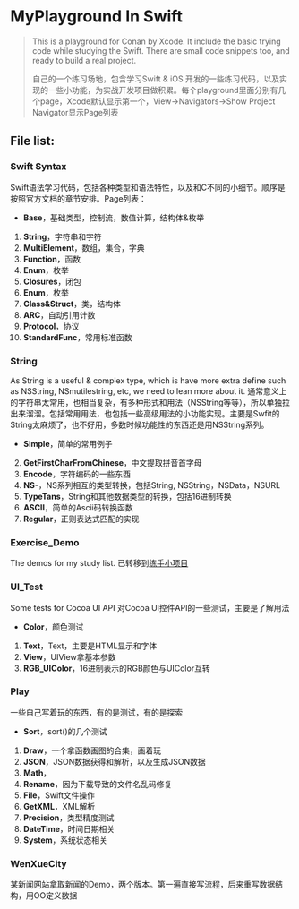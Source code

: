 # MyPlayground In Swift
> This is a playground for Conan by Xcode. It include the basic trying code while studying the Swift. There are small code snippets too, and ready to build a real project.
> 
> 自己的一个练习场地，包含学习Swift & iOS 开发的一些练习代码，以及实现的一些小功能，为实战开发项目做积累。每个playground里面分别有几个page，Xcode默认显示第一个，View->Navigators->Show Project Navigator显示Page列表

## File list:

### Swift Syntax
Swift语法学习代码，包括各种类型和语法特性，以及和C不同的小细节。顺序是按照官方文档的章节安排。Page列表：

- **Base**，基础类型，控制流，数值计算，结构体&枚举
1. **String**，字符串和字符
1. **MultiElement**，数组，集合，字典
1. **Function**，函数
2. **Enum**，枚举
1. **Closures**，闭包
1. **Enum**，枚举
2. **Class&Struct**，类，结构体
1. **ARC**，自动引用计数
1. **Protocol**，协议
1. **StandardFunc**，常用标准函数


### String
As String is a useful & complex type, which is have more extra define such as NSString, NSmutilestring, etc, we need to lean more about it.
通常意义上的字符串太常用，也相当复杂，有多种形式和用法（NSString等等），所以单独拉出来溜溜。包括常用用法，也包括一些高级用法的小功能实现。主要是Swfit的String太麻烦了，也不好用，多数时候功能性的东西还是用NSString系列。

- **Simple**，简单的常用例子
2. **GetFirstCharFromChinese**，中文提取拼音首字母
3. **Encode**，字符编码的一些东西
4. **NS-**，NS系列相互的类型转换，包括String, NSString，NSData，NSURL
5. **TypeTans**，String和其他数据类型的转换，包括16进制转换
6. **ASCII**，简单的Ascii码转换函数
7. **Regular**，正则表达式匹配的实现


### Exercise_Demo
The demos for my study list.
已转移到[练手小项目](https://github.com/conanwhf/iOS_ShortPractice)


### UI_Test
Some tests for Cocoa UI API
对Cocoa UI控件API的一些测试，主要是了解用法

-  **Color**，颜色测试
1. **Text**，Text，主要是HTML显示和字体
2. **View**，UIView拿基本参数
3. **RGB_UIColor**，16进制表示的RGB颜色与UIColor互转


### Play
一些自己写着玩的东西，有的是测试，有的是探索

- **Sort**，sort()的几个测试
1. **Draw**，一个拿函数画图的合集，画着玩
2. **JSON**，JSON数据获得和解析，以及生成JSON数据
2. **Math**，
1. **Rename**，因为下载导致的文件名乱码修复
3. **File**，Swift文件操作
4. **GetXML**，XML解析
5. **Precision**，类型精度测试
6. **DateTime**，时间日期相关
7. **System**，系统状态相关


### WenXueCity
某新闻网站拿取新闻的Demo，两个版本。第一遍直接写流程，后来重写数据结构，用OO定义数据
